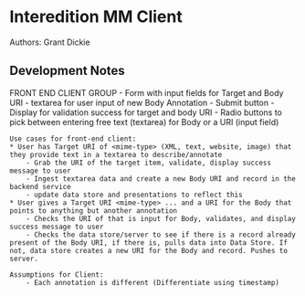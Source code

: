 Interedition MM Client
======================

Authors: Grant Dickie
		
Development Notes
-------

FRONT END CLIENT GROUP
	- Form with input fields for Target and Body URI
	- textarea for user input of new Body Annotation
	- Submit button
	- Display for validation success for target and body URI
	- Radio buttons to pick between entering free text (textarea) for Body or a URI (input field)

	Use cases for front-end client:
	* User has Target URI of <mime-type> (XML, text, website, image) that they provide text in a textarea to describe/annotate
		- Grab the URI of the target item, validate, display success message to user
		- Ingest textarea data and create a new Body URI and record in the backend service
		- update data store and presentations to reflect this
	* User gives a Target URI <mime-type> ... and a URI for the Body that points to anything but another annotation
		- Checks the URI of that is input for Body, validates, and display success message to user
		- Checks the data store/server to see if there is a record already present of the Body URI, if there is, pulls data into Data Store. If not, data store creates a new URI for the Body and record. Pushes to server.
		
	Assumptions for Client: 
		- Each annotation is different (Differentiate using timestamp)
